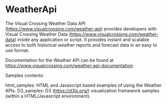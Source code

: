 # WeatherApi

The Visual Crossing Weather Data API (https://www.visualcrossing.com/weather-api) provides developers with Visual Crossing Weather Data (https://www.visualcrossing.com/weather-data) inside any application or script. It provides instant and scalable access to both historical weather reports and forecast data in an easy to use format.

Documentation for the Weather API can be found at https://www.visualcrossing.com/weather-api-documentation

Samples contents:

html_samples: HTML and Javascript based examples of using the Weather APIs.
D3_samples: D3 (https://d3js.org/) visualization framework samples (within a HTML/Javascript environment).

